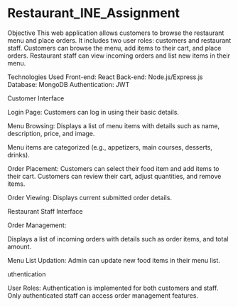 # Restaurant_INE_Assignment
Objective
This web application allows customers to browse the restaurant menu and place orders. It includes two user roles: customers and restaurant staff. Customers can browse the menu, add items to their cart, and place orders. Restaurant staff can view incoming orders and list new items in their menu.

Technologies Used
Front-end: React
Back-end: Node.js/Express.js
Database: MongoDB
Authentication: JWT

Customer Interface

Login Page:
Customers can log in using their basic details.

Menu Browsing:
Displays a list of menu items with details such as name, description, price, and image.

Menu items are categorized (e.g., appetizers, main courses, desserts, drinks).

Order Placement:
Customers can select their food item and add items to their cart.
Customers can review their cart, adjust quantities, and remove items.

Order Viewing:
Displays current submitted order details.


Restaurant Staff Interface

Order Management:

Displays a list of incoming orders with details such as order items, and total amount.

Menu List Updation:
Admin can update new food items in their menu list.

uthentication

User Roles:
Authentication is implemented for both customers and staff.
Only authenticated staff can access order management features.
